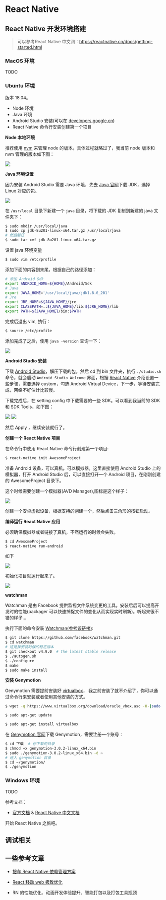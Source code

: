# React Native

## React Native 开发环境搭建

> 可以参考React Native 中文网：https://reactnative.cn/docs/getting-started.html

### MacOS 环境

TODO

### Ubuntu 环境

版本 18.04。

- Node 环境
- Java 环境
- Android Studio 安装(可以在 [developers.google.cn](https://developers.google.cn/))
- React Native 命令行安装创建第一个项目

**Node 本地环境**

推荐使用 [nvm](https://github.com/creationix/nvm/blob/master/README.md) 来管理 node 的版本。具体过程就略过了，我当前 node 版本和 nvm 管理的版本如下图：

<img src="https://raw.githubusercontent.com/AlvinMi/2019-Pic/master/2019/20190420223446.png"/>

**Java 环境设置**

因为安装 Android Studio 需要 Java 环境，先去 [Java 官网](https://www.oracle.com/technetwork/java/javase/downloads/jdk8-downloads-2133151.html)下载 JDK，选择 Linux 对应的包。

<img src="https://raw.githubusercontent.com/AlvinMi/2019-Pic/master/2019/20190420225417.png"/>

在 `/usr/local` 目录下新建一个 `java` 目录，将下载的 JDK 复制到新建的 java 文件夹下：

```bash
$ sudo mkdir /usr/local/java
$ sudo cp jdk-8u201-linux-x64.tar.gz /usr/local/java
# 然后解压
$ sudo tar xvf jdk-8u201-linux-x64.tar.gz
```

设置 java 环境变量

```bash
$ sudo vim /etc/profile
```

添加下面的内容到末尾，根据自己的路径添加：

```bash
# 添加 Android Sdk
export ANDROID_HOME=${HOME}/Android/Sdk
# Java 
export JAVA_HOME='/usr/local/java/jdk1.8.0_201'
# Jre
export JRE_HOME=${JAVA_HOME}/jre
export CLASSPATH=.:${JAVA_HOME}/lib:${JRE_HOME}/lib
export PATH=${JAVA_HOME}/bin:$PATH
```

完成后退出 vim, 执行：

```bash
$ source /etc/profile
```

添加完成了之后，使用 `java -version` 查询一下：

<img src="https://raw.githubusercontent.com/AlvinMi/2019-Pic/master/2019/20190420225903.png"/>

**Android Studio 安装**

下载 [Android Studio](https://developer.android.com/studio/index.html)，解压下载的包，然后 cd 到 bin 文件夹，执行 `./studio.sh` 命令，就会启动 `Android Studio Welcome` 界面，根据 [React Native](https://reactnative.cn/) 介绍设置一些步骤，需要选择 custom，勾选 Android Virtual Device，下一步，等待安装完成，网络不好估计比较慢。

下载完成后，在 setting config 中下载需要的一些 SDK。可以看到我当前的 SDK 和 SDK Tools，如下图：

<img src="https://raw.githubusercontent.com/AlvinMi/2019-Pic/master/2019/20190421001235.png"/>

<img src="https://raw.githubusercontent.com/AlvinMi/2019-Pic/master/2019/20190421001414.png"/>

然后 Apply ，继续安装就行了。

**创建一个 React Native 项目**

在命令行中使用 React Native 命令行创建第一个项目:

```bash
$ react-native init AwesomeProject
```

准备 Android 设备，可以真机，可以模拟器，这里直接使用 Android Studio 上的模拟器，打开 Android Studio 后，可以直接打开一个 Android 项目，在刚刚创建的 AwesomeProject 目录下。

这个时候需要创建一个模拟器(AVD Manager),图标是这个样子：

<img src="https://reactnative.cn/docs/assets/GettingStartedAndroidStudioAVD.png"/>

创建一个安卓虚拟设备，根据支持的创建一个，然后点击三角形的按钮启动。

**编译运行 React Native 应用**

必须确保模拟器或者链接了真机，不然运行的时候会失败。

```bash
$ cd AwesomeProject
$ react-native run-android
```

如下

<img src="https://raw.githubusercontent.com/AlvinMi/2019-Pic/master/2019/20190421002555.png"/>

初始化项目就运行起来了。

<img src="https://raw.githubusercontent.com/AlvinMi/2019-Pic/master/2019/20190421003125.png"/>

**watchman**

Watchman 是由 Facebook 提供监视文件系统变更的工具。安装后后可以提高开发时的性能(packager 可以快速捕捉文件的变化从而实现实时刷新)。听起来很不错的样子...

执行下面的命令安装 [Watchman(参考该链接)](https://facebook.github.io/watchman/docs/install.html):

```bash
$ git clone https://github.com/facebook/watchman.git
$ cd watchman
# 这是我安装时候的稳定版本
$ git checkout v4.9.0  # the latest stable release
$ ./autogen.sh
$ ./configure
$ make
$ sudo make install
```

**安装 Genymotion**

Genymotion 需要提前安装好 [virtualbox](https://www.virtualbox.org/wiki/Linux_Downloads)， 我之前安装了就不介绍了，你可以通过命令行来安装或者使用其他安装的方式。

```bash
$ wget -q https://www.virtualbox.org/download/oracle_vbox.asc -O-|sudo apt-key add -

$ sudo apt-get update

$ sudo apt-get install virtualbox
```

在 [Genymotion 官网](https://www.genymotion.com/download/)下载 Genymotion，需要注册一个账号：

```bash
$ cd 下载  # 你下载的目录
$ chmod +x genymotion-3.0.2-linux_x64.bin
$ sudo ./genymotion-3.0.2-linux_x64.bin -d ~
# 进入 genymotion 目录
$ cd ~/genymotion/
$ ./genymotion
```




### Windows 环境

TODO

参考文档：

- [官方文档](https://facebook.github.io/react-native/) & [React Native 中文文档](https://reactnative.cn/)

开始 React Native 之旅吧。

## 调试相关

<!-- **De** -->

## 一些参考文章

- [搜车 React Native 依赖管理方案](https://zhuanlan.zhihu.com/p/27095858)
- [React 移动 web 极致优化](http://www.alloyteam.com/2016/05/react-mobile-web-optimization/)

- RN 的性能优化、动画开发体验提升、智能打包以及打包工具瓶颈
